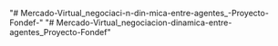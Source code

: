 "# Mercado-Virtual_negociaci-n-din-mica-entre-agentes_-Proyecto-Fondef-" 
"# Mercado-Virtual_negociacion-dinamica-entre-agentes_Proyecto-Fondef" 
